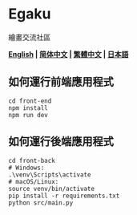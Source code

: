 # Egaku

繪畫交流社區

**[English](README.md) | [简体中文](README_hans.md) | [繁體中文](README_hant.md) | [日本語](README_jp.md)**

## 如何運行前端應用程式

```shell
cd front-end
npm install
npm run dev
```

## 如何運行後端應用程式

```shell
cd front-back
# Windows:
.\venv\Scripts\activate
# macOS/Linux:
source venv/bin/activate
pip install -r requirements.txt
python src/main.py
```
